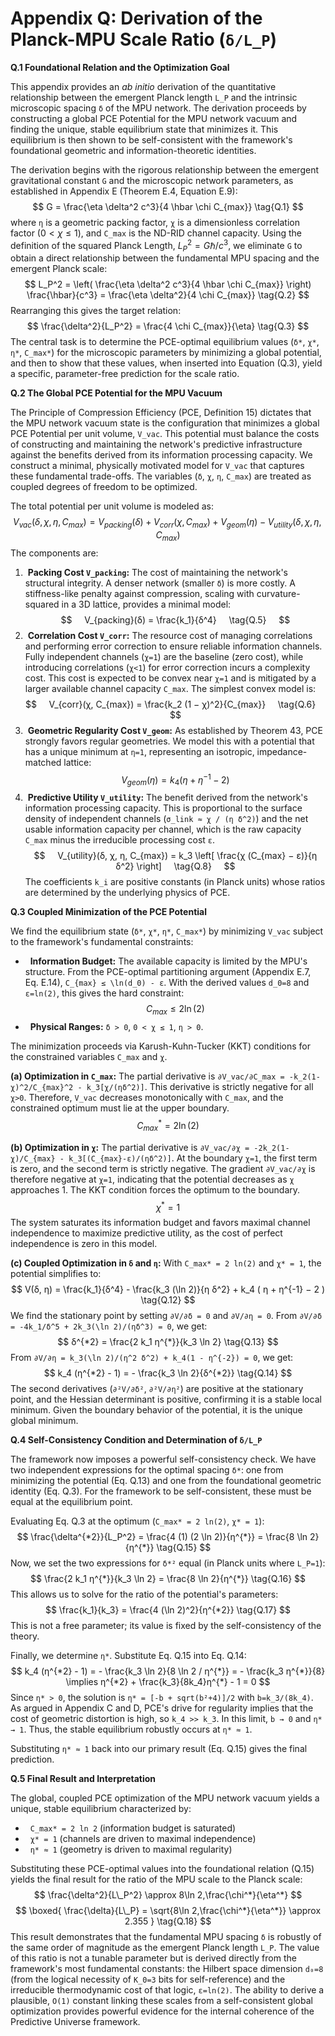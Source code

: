 # Appendix Q: Derivation of the Planck-MPU Scale Ratio (`δ/L_P`)

**Q.1 Foundational Relation and the Optimization Goal**

This appendix provides an *ab initio* derivation of the quantitative relationship between the emergent Planck length `L_P` and the intrinsic microscopic spacing `δ` of the MPU network. The derivation proceeds by constructing a global PCE Potential for the MPU network vacuum and finding the unique, stable equilibrium state that minimizes it. This equilibrium is then shown to be self-consistent with the framework's foundational geometric and information-theoretic identities.

The derivation begins with the rigorous relationship between the emergent gravitational constant `G` and the microscopic network parameters, as established in Appendix E (Theorem E.4, Equation E.9):
$$
G = \frac{\eta \delta^2 c^3}{4 \hbar \chi C_{max}}
\tag{Q.1}
$$
where `η` is a geometric packing factor, `χ` is a dimensionless correlation factor ($0 < \chi \le 1$), and `C_max` is the ND-RID channel capacity. Using the definition of the squared Planck Length, $L_P^2 = G\hbar/c^3$, we eliminate `G` to obtain a direct relationship between the fundamental MPU spacing and the emergent Planck scale:
$$
L_P^2 = \left( \frac{\eta \delta^2 c^3}{4 \hbar \chi C_{max}} \right) \frac{\hbar}{c^3} = \frac{\eta \delta^2}{4 \chi C_{max}}
\tag{Q.2}
$$
Rearranging this gives the target relation:
$$
\frac{\delta^2}{L_P^2} = \frac{4 \chi C_{max}}{\eta}
\tag{Q.3}
$$
The central task is to determine the PCE-optimal equilibrium values (`δ*`, `χ*`, `η*`, `C_max*`) for the microscopic parameters by minimizing a global potential, and then to show that these values, when inserted into Equation (Q.3), yield a specific, parameter-free prediction for the scale ratio.

**Q.2 The Global PCE Potential for the MPU Vacuum**

The Principle of Compression Efficiency (PCE, Definition 15) dictates that the MPU network vacuum state is the configuration that minimizes a global PCE Potential per unit volume, `V_vac`. This potential must balance the costs of constructing and maintaining the network's predictive infrastructure against the benefits derived from its information processing capacity. We construct a minimal, physically motivated model for `V_vac` that captures these fundamental trade-offs. The variables (`δ`, `χ`, `η`, `C_max`) are treated as coupled degrees of freedom to be optimized.

The total potential per unit volume is modeled as:
$$
V_{vac}(δ, χ, η, C_{max}) = V_{packing}(δ) + V_{corr}(χ, C_{max}) + V_{geom}(η) - V_{utility}(δ, χ, η, C_{max})
\tag{Q.4}
$$
The components are:

1.  **Packing Cost `V_packing`:** The cost of maintaining the network's structural integrity. A denser network (smaller `δ`) is more costly. A stiffness-like penalty against compression, scaling with curvature-squared in a 3D lattice, provides a minimal model:
    $$
    V_{packing}(δ) = \frac{k_1}{δ^4}
    \tag{Q.5}
    $$
2.  **Correlation Cost `V_corr`:** The resource cost of managing correlations and performing error correction to ensure reliable information channels. Fully independent channels (`χ=1`) are the baseline (zero cost), while introducing correlations (`χ<1`) for error correction incurs a complexity cost. This cost is expected to be convex near `χ=1` and is mitigated by a larger available channel capacity `C_max`. The simplest convex model is:
    $$
    V_{corr}(χ, C_{max}) = \frac{k_2 (1 − χ)^2}{C_{max}}
    \tag{Q.6}
    $$
3.  **Geometric Regularity Cost `V_geom`:** As established by Theorem 43, PCE strongly favors regular geometries. We model this with a potential that has a unique minimum at `η=1`, representing an isotropic, impedance-matched lattice:
    $$
    V_{geom}(η) = k_4 ( η + η^{-1} − 2 )
    \tag{Q.7}
    $$
4.  **Predictive Utility `V_utility`:** The benefit derived from the network's information processing capacity. This is proportional to the surface density of independent channels (`σ_link ≈ χ / (η δ^2)`) and the net usable information capacity per channel, which is the raw capacity `C_max` minus the irreducible processing cost `ε`.
    $$
    V_{utility}(δ, χ, η, C_{max}) = k_3 \left[ \frac{χ (C_{max} − ε)}{η δ^2} \right]
    \tag{Q.8}
    $$
The coefficients `k_i` are positive constants (in Planck units) whose ratios are determined by the underlying physics of PCE.

**Q.3 Coupled Minimization of the PCE Potential**

We find the equilibrium state (`δ*`, `χ*`, `η*`, `C_max*`) by minimizing `V_vac` subject to the framework's fundamental constraints:
*   **Information Budget:** The available capacity is limited by the MPU's structure. From the PCE-optimal partitioning argument (Appendix E.7, Eq. E.14), `C_{max} ≤ \ln(d_0) - ε`. With the derived values `d_0=8` and `ε=ln(2)`, this gives the hard constraint:
    $$
    C_{max} ≤ 2 \ln(2)
    \tag{Q.9}
    $$
*   **Physical Ranges:** `δ > 0`, `0 < χ ≤ 1`, `η > 0`.

The minimization proceeds via Karush-Kuhn-Tucker (KKT) conditions for the constrained variables `C_max` and `χ`.

**(a) Optimization in `C_max`:**
The partial derivative is `∂V_vac/∂C_max = -k_2(1-χ)^2/C_{max}^2 - k_3[χ/(ηδ^2)]`. This derivative is strictly negative for all `χ>0`. Therefore, `V_vac` decreases monotonically with `C_max`, and the constrained optimum must lie at the upper boundary.
$$
C_{max}^{*} = 2 \ln(2)
\tag{Q.10}
$$

**(b) Optimization in `χ`:**
The partial derivative is `∂V_vac/∂χ = -2k_2(1-χ)/C_{max} - k_3[(C_{max}-ε)/(ηδ^2)]`. At the boundary `χ=1`, the first term is zero, and the second term is strictly negative. The gradient `∂V_vac/∂χ` is therefore negative at `χ=1`, indicating that the potential decreases as `χ` approaches 1. The KKT condition forces the optimum to the boundary.
$$
χ^{*} = 1
\tag{Q.11}
$$
The system saturates its information budget and favors maximal channel independence to maximize predictive utility, as the cost of perfect independence is zero in this model.

**(c) Coupled Optimization in `δ` and `η`:**
With `C_max* = 2 ln(2)` and `χ* = 1`, the potential simplifies to:
$$
V(δ, η) = \frac{k_1}{δ^4} - \frac{k_3 (\ln 2)}{η δ^2} + k_4 ( η + η^{-1} − 2 )
\tag{Q.12}
$$
We find the stationary point by setting `∂V/∂δ = 0` and `∂V/∂η = 0`.
From `∂V/∂δ = -4k_1/δ^5 + 2k_3(\ln 2)/(ηδ^3) = 0`, we get:
$$
δ^{*2} = \frac{2 k_1 η^{*}}{k_3 \ln 2}
\tag{Q.13}
$$
From `∂V/∂η = k_3(\ln 2)/(η^2 δ^2) + k_4(1 - η^{-2}) = 0`, we get:
$$
k_4 (η^{*2} - 1) = - \frac{k_3 \ln 2}{δ^{*2}}
\tag{Q.14}
$$
The second derivatives (`∂²V/∂δ²`, `∂²V/∂η²`) are positive at the stationary point, and the Hessian determinant is positive, confirming it is a stable local minimum. Given the boundary behavior of the potential, it is the unique global minimum.

**Q.4 Self-Consistency Condition and Determination of `δ/L_P`**

The framework now imposes a powerful self-consistency check. We have two independent expressions for the optimal spacing `δ*`: one from minimizing the potential (Eq. Q.13) and one from the foundational geometric identity (Eq. Q.3). For the framework to be self-consistent, these must be equal at the equilibrium point.

Evaluating Eq. Q.3 at the optimum (`C_max* = 2 ln(2)`, `χ* = 1`):
$$
\frac{\delta^{*2}}{L_P^2} = \frac{4 (1) (2 \ln 2)}{η^{*}} = \frac{8 \ln 2}{η^{*}}
\tag{Q.15}
$$
Now, we set the two expressions for `δ*²` equal (in Planck units where `L_P=1`):
$$
\frac{2 k_1 η^{*}}{k_3 \ln 2} = \frac{8 \ln 2}{η^{*}}
\tag{Q.16}
$$
This allows us to solve for the ratio of the potential's parameters:
$$
\frac{k_1}{k_3} = \frac{4 (\ln 2)^2}{η^{*2}}
\tag{Q.17}
$$
This is not a free parameter; its value is fixed by the self-consistency of the theory.

Finally, we determine `η*`. Substitute Eq. Q.15 into Eq. Q.14:
$$
k_4 (η^{*2} - 1) = - \frac{k_3 \ln 2}{8 \ln 2 / η^{*}} = - \frac{k_3 η^{*}}{8} \implies η^{*2} + \frac{k_3}{8k_4}η^{*} - 1 = 0
$$
Since `η* > 0`, the solution is `η* = [-b + sqrt(b²+4)]/2` with `b=k_3/(8k_4)`. As argued in Appendix C and D, PCE's drive for regularity implies that the cost of geometric distortion is high, so `k_4 >> k_3`. In this limit, `b → 0` and `η* → 1`. Thus, the stable equilibrium robustly occurs at `η* ≈ 1`.

Substituting `η* ≈ 1` back into our primary result (Eq. Q.15) gives the final prediction.

**Q.5 Final Result and Interpretation**

The global, coupled PCE optimization of the MPU network vacuum yields a unique, stable equilibrium characterized by:
*   `C_max* = 2 ln 2` (information budget is saturated)
*   `χ* = 1` (channels are driven to maximal independence)
*   `η* ≈ 1` (geometry is driven to maximal regularity)

Substituting these PCE-optimal values into the foundational relation (Q.15) yields the final result for the ratio of the MPU scale to the Planck scale:
$$
\frac{\delta^2}{L\_P^2} \approx 8\ln 2,\frac{\chi^*}{\eta^*}
$$
$$
\boxed{
\frac{\delta}{L\_P} = \sqrt{8\ln 2,\frac{\chi^*}{\eta^*}} \approx 2.355
}
\tag{Q.18}
$$
This result demonstrates that the fundamental MPU spacing `δ` is robustly of the same order of magnitude as the emergent Planck length `L_P`. The value of this ratio is not a tunable parameter but is derived directly from the framework's most fundamental constants: the Hilbert space dimension `d₀=8` (from the logical necessity of `K_0=3` bits for self-reference) and the irreducible thermodynamic cost of that logic, `ε=ln(2)`. The ability to derive a plausible, `O(1)` constant linking these scales from a self-consistent global optimization provides powerful evidence for the internal coherence of the Predictive Universe framework.



